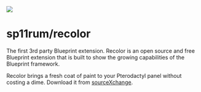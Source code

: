 ![](https://cdn.discordapp.com/attachments/1094957646735495208/1136992921967661066/recolor.jpg)
# sp11rum/recolor
The first 3rd party Blueprint extension. Recolor is an open source and free Blueprint extension that is built to show the growing capabilities of the Blueprint framework.

Recolor brings a fresh coat of paint to your Pterodactyl panel without costing a dime. Download it from [sourceXchange](https://sourcexchange.net/products/recolor).
